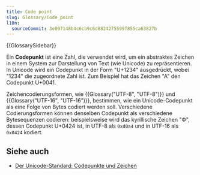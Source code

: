 ```yaml
---
title: Code point
slug: Glossary/Code_point
l10n:
  sourceCommit: 3e097148b4c6cb9c6d8824275599f855ca63827b
---
```


{{GlossarySidebar}}

Ein **Codepunkt** ist eine Zahl, die verwendet wird, um ein abstraktes Zeichen in einem System zur Darstellung von Text (wie Unicode) zu repräsentieren. In Unicode wird ein Codepunkt in der Form "U+1234" ausgedrückt, wobei "1234" die zugeordnete Zahl ist. Zum Beispiel hat das Zeichen "A" den Codepunkt U+0041.

Zeichencodierungsformen, wie {{Glossary("UTF-8", "UTF-8")}} und {{Glossary("UTF-16", "UTF-16")}}, bestimmen, wie ein Unicode-Codepunkt als eine Folge von Bytes codiert werden soll. Verschiedene Codierungsformen können denselben Codepunkt als verschiedene Bytesequenzen codieren: beispielsweise wird das kyrillische Zeichen "Ф", dessen Codepunkt U+0424 ist, in UTF-8 als `0xd0a4` und in UTF-16 als `0x0424` kodiert.

## Siehe auch

- [Der Unicode-Standard: Codepunkte und Zeichen](https://www.unicode.org/versions/Unicode14.0.0/ch02.pdf#G25564)
